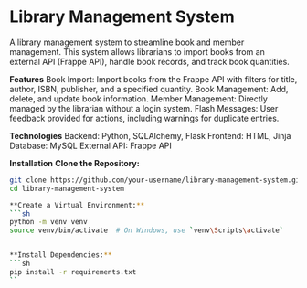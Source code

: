# **Library Management System**
A library management system to streamline book and member management. This system allows librarians to import books from an external API (Frappe API), handle book records, and track book quantities.

**Features**
Book Import: Import books from the Frappe API with filters for title, author, ISBN, publisher, and a specified quantity.
Book Management: Add, delete, and update book information.
Member Management: Directly managed by the librarian without a login system.
Flash Messages: User feedback provided for actions, including warnings for duplicate entries.


**Technologies**
Backend: Python, SQLAlchemy, Flask
Frontend: HTML, Jinja
Database: MySQL
External API: Frappe API

**Installation** 
**Clone the Repository:**
```sh
git clone https://github.com/your-username/library-management-system.git
cd library-management-system

**Create a Virtual Environment:**
```sh
python -m venv venv
source venv/bin/activate  # On Windows, use `venv\Scripts\activate`


**Install Dependencies:**
```sh
pip install -r requirements.txt
``
